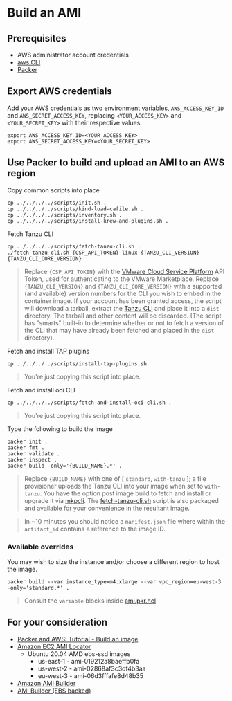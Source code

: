 # Build an AMI

## Prerequisites

* AWS administrator account credentials
* [aws CLI](https://docs.aws.amazon.com/cli/latest/userguide/install-cliv2.html)
* [Packer](https://www.packer.io/downloads)


## Export AWS credentials

Add your AWS credentials as two environment variables, `AWS_ACCESS_KEY_ID` and `AWS_SECRET_ACCESS_KEY`, replacing `<YOUR_ACCESS_KEY>` and `<YOUR_SECRET_KEY>` with their respective values.

```
export AWS_ACCESS_KEY_ID=<YOUR_ACCESS_KEY>
export AWS_SECRET_ACCESS_KEY=<YOUR_SECRET_KEY>
```


## Use Packer to build and upload an AMI to an AWS region

Copy common scripts into place

```
cp ../../../../scripts/init.sh .
cp ../../../../scripts/kind-load-cafile.sh .
cp ../../../../scripts/inventory.sh .
cp ../../../../scripts/install-krew-and-plugins.sh .
```

Fetch Tanzu CLI

```
cp ../../../../scripts/fetch-tanzu-cli.sh .
./fetch-tanzu-cli.sh {CSP_API_TOKEN} linux {TANZU_CLI_VERSION} {TANZU_CLI_CORE_VERSION}
```
> Replace `{CSP_API_TOKEN}` with the [VMware Cloud Service Platform](https://console.cloud.vmware.com) API Token, used for authenticating to the VMware Marketplace.  Replace `{TANZU_CLI_VERSION}` and `{TANZU_CLI_CORE_VERSION}` with a supported (and available) version numbers for the CLI you wish to embed in the container image.  If your account has been granted access, the script will download a tarball, extract the [Tanzu CLI](https://docs.vmware.com/en/VMware-Tanzu-Kubernetes-Grid/1.6/vmware-tanzu-kubernetes-grid-16/GUID-install-cli.html) and place it into a `dist` directory.  The tarball and other content will be discarded.  (The script has "smarts" built-in to determine whether or not to fetch a version of the CLI that may have already been fetched and placed in the `dist` directory).

Fetch and install TAP plugins

```
cp ../../../../scripts/install-tap-plugins.sh
```
> You're just copying this script into place.

Fetch and install oci CLI

```
cp ../../../../scripts/fetch-and-install-oci-cli.sh .
```
> You're just copying this script into place.


Type the following to build the image

```
packer init .
packer fmt .
packer validate .
packer inspect .
packer build -only='{BUILD_NAME}.*' .
```
> Replace `{BUILD_NAME}` with one of [ `standard`, `with-tanzu` ]; a file provisioner uploads the Tanzu CLI into your image when set to `with-tanzu`.  You have the option post image build to fetch and install or upgrade it via [mkpcli](https://github.com/vmware-labs/marketplace-cli).  The [fetch-tanzu-cli.sh](../../../../scripts/fetch-tanzu-cli.sh) script is also packaged and available for your convenience in the resultant image.

>In ~10 minutes you should notice a `manifest.json` file where within the `artifact_id` contains a reference to the image ID.


### Available overrides

You may wish to size the instance and/or choose a different region to host the image.

```
packer build --var instance_type=m4.xlarge --var vpc_region=eu-west-3 -only='standard.*' .
```
> Consult the `variable` blocks inside [ami.pkr.hcl](ami.pkr.hcl)



## For your consideration

* [Packer and AWS: Tutorial - Build an image](https://learn.hashicorp.com/tutorials/packer/aws-get-started-build-image?in=packer/aws-get-started)
* [Amazon EC2 AMI Locator](https://cloud-images.ubuntu.com/locator/ec2/)
  * Ubuntu 20.04 AMD ebs-ssd images
    * us-east-1 - ami-019212a8baeffb0fa
    * us-west-2 - ami-02868af3c3df4b3aa
    * eu-west-3 - ami-06d3fffafe8d48b35
* [Amazon AMI Builder](https://www.packer.io/docs/builders/amazon)
* [AMI Builder (EBS backed)](https://www.packer.io/docs/builders/amazon/ebs)
